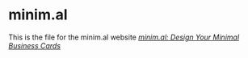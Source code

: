 # minim.al 

This is the file for the minim.al website
[*minim.al: Design Your Minimal Business Cards*](minim.al)
